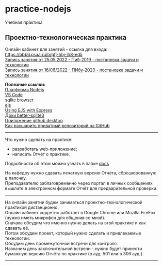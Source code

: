# practice-nodejs
Учебная практика

## Проектно-технологическая практика  

Онлайн кабинет для занятий - ссылка для входа: https://bbb6.psaa.ru/b/gfj-hbj-lh8-ed5  
[Запись занятия от 25.05.2022 - Пиб-2019 - постановка задачи и технологии](https://bbb6.psaa.ru/playback/presentation/2.3/484c3d7989cc3e3ee9f672963590723b8d515111-1653490453962)  
[Запись занятия от 16/06/2022 - ПИбу-2020 - постановка задачи и технологии](https://bbb6.psaa.ru/playback/presentation/2.3/484c3d7989cc3e3ee9f672963590723b8d515111-1655387798968)  

**Полезные ссылки:**  
[Платформа Nodejs](https://nodejs.org/en/)  
[VS Code](https://code.visualstudio.com/download)  
[sqlite browser](https://sqlitebrowser.org/dl/)  
[ejs](https://ejs.co/#docs)  
[Using EJS with Express](https://github.com/mde/ejs)  
[Доки better-sqlite3](https://www.npmjs.com/package/better-sqlite3)  
[Приложение github desktop](https://desktop.github.com/)  
[Как расшарить приватный репозиторий на GitHub](https://pcoding.ru/pdf/shareGit.pdf)  

---  

Что нужно сделать на практике:  
- разработать web-приложение;  
- написать Отчёт о практике.  

Подробности об этом можно узнать в папке [docs](/docs/)  

На кафедру нужно сдавать печатную версию Отчёта, сброшюрованную в папочку.  
Преподавателю заблаговременно через портал в личных сообщениях вышлите в электронном формате Отчёт для предварительной проверки.  

---  

На онлайн занятии будем заниматься проектно-технологической практикой дистанционно.  
Онлайн кабинет корретно работает в Google Chrome или Mozilla FireFox (нужно иметь микрофон для общения со мной).  
Сначала обсудим что именно нужно делать на этой практике и как сдавать её.  
Потом обсудим проект, который нужно сделать и привлекаемые технологии.  
Обсудим день промежуточной встречи для контроля.  
Назначим день заключительной встречи - нужно будет принести бумажную версию Отчёта по практике (в ауд. 501 или в 306 ауд.).  

---

```

```
